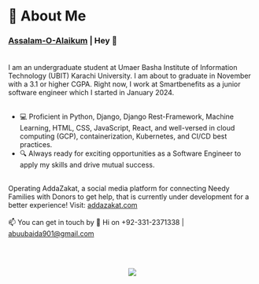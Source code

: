 # 💫 About Me
### [Assalam-O-Alaikum](https://www.google.com/search?client=ubuntu-sn&channel=fs&q=what+is+mean+by+Assalam-O-Alaikum) | Hey 👋<br><br> 
I am an undergraduate student at Umaer Basha Institute of Information Technology (UBIT) Karachi University. I am about to graduate in November with a 3.1 or higher CGPA. Right now, I work at Smartbenefits as a junior software engineer which I started in January 2024.<br><br>

- 💻 Proficient in Python, Django, Django Rest-Framework, Machine Learning, HTML, CSS, JavaScript, React, and well-versed in cloud computing (GCP), containerization, Kubernetes, and CI/CD best practices.
- 🔍 Always ready for exciting opportunities as a Software Engineer to apply my skills and drive mutual success.<br><br>

Operating AddaZakat, a social media platform for connecting Needy Families with Donors to get help, that is currently under development for a better experience! Visit: <a href="https://addazakat.com">addazakat.com</a><br><br>
📫 You can get in touch by 👋 Hi on +92-331-2371338 | abuubaida901@gmail.com<br><br>

<br/>

<div align="center">

![](https://github-readme-streak-stats.herokuapp.com/?user=abuubaida01&theme=gruvbox&hide_border=false)<br/><br/>

<br/>

</div>
